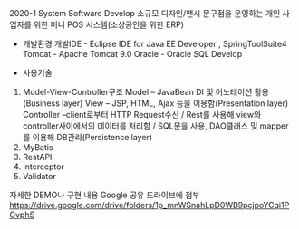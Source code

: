 2020-1 System Software Develop
소규모 디자인/팬시 문구점을 운영하는 개인 사업자를 위한 미니 POS 시스템(소상공인을 위한 ERP)

- 개발환경
개발IDE - Eclipse IDE for Java EE Developer , SpringToolSuite4
Tomcat - Apache Tomcat 9.0
Oracle - Oracle SQL Develop

- 사용기술
1. Model-View-Controller구조
Model – JavaBean DI 및 어노테이션 활용(Business layer)
View – JSP, HTML, Ajax 등을 이용함(Presentation layer)
 Controller –client로부터 HTTP Request수신 / Rest를 사용해 view와 controller사이에서의 데이터를 처리함 / SQL문을 사용, DAO클래스 및 mapper를 이용해 DB관리(Persistence layer)
2. MyBatis
3. RestAPI
4. Interceptor
5. Validator

자세한 DEMO나 구현 내용 Google 공유 드라이브에 첨부
https://drive.google.com/drive/folders/1p_mnWSnahLpD0WB9pcjpoYCqi1PGvphS